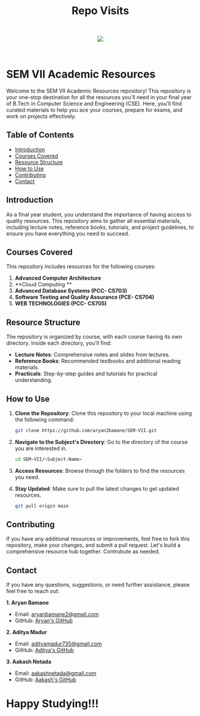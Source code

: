 <br>
<div align="center">

<h1 align="center"> Repo Visits </h1>

<br>

<p align="center">
<a href="https://visitorbadge.io/status?path=https%3A%2F%2Fgithub.com%2Faryan2bamane%2FSEM-VII"><img src="https://api.visitorbadge.io/api/visitors?path=https%3A%2F%2Fgithub.com%2Faryan2bamane%2FSEM-VII&label=Repo%20Visits&countColor=%231e1e1e" /></a></p>
</div>
<br>

# SEM VII Academic Resources

Welcome to the SEM VII Academic Resources repository! This repository is your one-stop destination for all the resources you'll need in your final year of B.Tech in Computer Science and Engineering (CSE). Here, you'll find curated materials to help you ace your courses, prepare for exams, and work on projects effectively.

## Table of Contents

- [Introduction](#introduction)
- [Courses Covered](#courses-covered)
- [Resource Structure](#resource-structure)
- [How to Use](#how-to-use)
- [Contributing](#contributing)
- [Contact](#contact)

## Introduction

As a final year student, you understand the importance of having access to quality resources. This repository aims to gather all essential materials, including lecture notes, reference books, tutorials, and project guidelines, to ensure you have everything you need to succeed.

## Courses Covered

This repository includes resources for the following courses:

1. **Advanced Computer Architecture**
2. **Cloud Computing **
3. **Advanced Database Systems (PCC- CS703)**
4. **Software Testing and Quality Assurance (PCE- CS704)**
5. **WEB TECHNOLOGIES (PCC- CS705)**

## Resource Structure

The repository is organized by course, with each course having its own directory. Inside each directory, you'll find:

- **Lecture Notes**: Comprehensive notes and slides from lectures.
- **Reference Books**: Recommended textbooks and additional reading materials.
- **Practicals**: Step-by-step guides and tutorials for practical understanding.


## How to Use

1. **Clone the Repository**: Clone this repository to your local machine using the following command:
   ```sh
   git clone https://github.com/aryan2bamane/SEM-VII.git
   ```

2. **Navigate to the Subject's Directory**: Go to the directory of the course you are interested in.
   ```sh
   cd SEM-VII/<Subject-Name>
   ```

3. **Access Resources**: Browse through the folders to find the resources you need.

4. **Stay Updated**: Make sure to pull the latest changes to get updated resources.
   ```sh
   git pull origin main
   ```

## Contributing

If you have any additional resources or improvements, feel free to fork this repository, make your changes, and submit a pull request. Let's build a comprehensive resource hub together. Contrubute as needed.


## Contact

If you have any questions, suggestions, or need further assistance, please feel free to reach out:

**1. Aryan Bamane**
- Email: aryanbamane2@gmail.com
- GitHub: [Aryan's GitHub](https://github.com/aryan2bamane)

**2. Aditya Madur**
- Email: adityamadur735@gmail.com
- GitHub: [Aditya's GitHub](https://github.com/adi-madur)

**3. Aakash Netada**
- Email: aakashnetada@gmail.com
- GitHub: [Aakash's GitHub](https://github.com/aakashnetada)

# Happy Studying!!!
